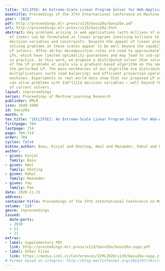 ```yaml
---
title: 'ECLIPSE: An Extreme-Scale Linear Program Solver for Web-Applications'
booktitle: Proceedings of the 37th International Conference on Machine Learning
year: '2020'
pdf: http://proceedings.mlr.press/v119/basu20a/basu20a.pdf
url: http://proceedings.mlr.press/v119/basu20a.html
abstract: Key problems arising in web applications (with millions of users and thousands
  of items) can be formulated as linear programs involving billions to trillions of
  decision variables and constraints. Despite the appeal of linear program (LP) formulations,
  solving problems at these scales appear to be well beyond the capabilities of existing
  LP solvers. Often ad-hoc decomposition rules are used to approximately solve these
  LPs, which have limited optimality guarantees and may lead to sub-optimal performance
  in practice. In this work, we propose a distributed solver that solves a perturbation
  of the LP problems at scale via a gradient-based algorithm on the smooth dual of
  the perturbed LP. The main workhorses of our algorithm are distributed matrix-vector
  multiplications (with load balancing) and efficient projection operations on distributed
  machines. Experiments on real-world data show that our proposed LP solver, ECLIPSE,
  can solve problems with $10^{12}$ decision variables – well beyond the capabilities
  of current solvers.
layout: inproceedings
series: Proceedings of Machine Learning Research
publisher: PMLR
issn: 2640-3498
id: basu20a
month: 0
tex_title: "{ECLIPSE}: An Extreme-Scale Linear Program Solver for Web-Applications"
firstpage: 704
lastpage: 714
page: 704-714
order: 704
cycles: false
bibtex_author: Basu, Kinjal and Ghoting, Amol and Mazumder, Rahul and Pan, Yao
author:
- given: Kinjal
  family: Basu
- given: Amol
  family: Ghoting
- given: Rahul
  family: Mazumder
- given: Yao
  family: Pan
date: 2020-11-21
address: 
container-title: Proceedings of the 37th International Conference on Machine Learning
volume: '119'
genre: inproceedings
issued:
  date-parts:
  - 2020
  - 11
  - 21
extras:
- label: Supplementary PDF
  link: http://proceedings.mlr.press/v119/basu20a/basu20a-supp.pdf
- label: Other Files
  link: https://media.icml.cc/Conferences/ICML2020/v119/basu20a-supp.zip
# Format based on citeproc: http://blog.martinfenner.org/2013/07/30/citeproc-yaml-for-bibliographies/
---
```

